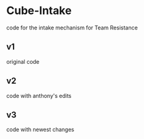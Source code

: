 # Cube-Intake

code for the intake mechanism for Team Resistance

## v1
original code

## v2
code with anthony's edits

## v3
code with newest changes
